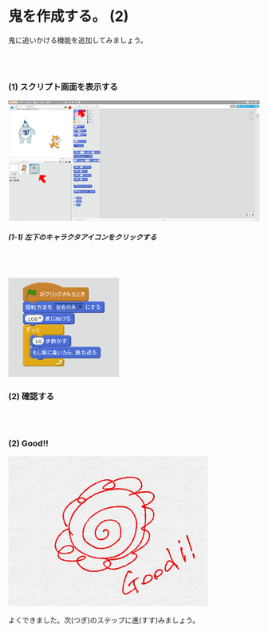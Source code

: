 # 鬼を作成する。 (2)


鬼に追いかける機能を追加してみましょう。


<br>
<br>

### (1) スクリプト画面を表示する

![](h001.png)

##### (1-1) 左下のキャラクタアイコンをクリックする
<br>
<br>

![](gs001.png)

### (2) 確認する




<br>
<br>

### (2) Good!!

![](../good.png)

よくできました。次(つぎ)のステップに進(すす)みましょう。
